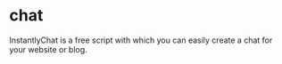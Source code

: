 chat
====

InstantlyChat is a free script with which you can easily create a chat for your website or blog.
